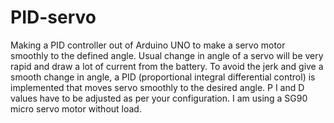 # PID-servo
Making a PID controller out of Arduino UNO to make a servo motor smoothly to the defined angle. Usual change in angle of a servo will be very rapid and draw a lot of current from the battery. To avoid the jerk and give a smooth change in angle, a PID (proportional integral differential control) is implemented that moves servo smoothly to the desired angle. P I and D values have to be adjusted as per your configuration. I am using a SG90 micro servo motor without load.
